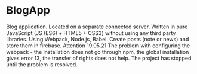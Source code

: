 # BlogApp
Blog application.
Located on a separate connected server.
Written in pure JavaScript (JS (ES6) + HTML5 + CSS3) without using any third party libraries.
Using Webpack, Node.js, Babel.
Create posts (note or news) and store them in firebase.
Attention 19.05.21
The problem with configuring the webpack - the installation does not go through npm, the global installation gives error 13, the transfer of rights does not help.
The project has stopped until the problem is resolved.

